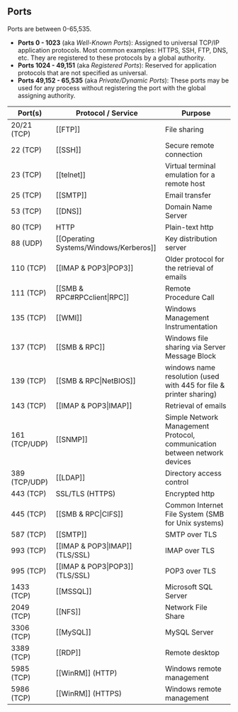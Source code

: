 ## Ports
Ports are between 0-65,535.

- **Ports 0 - 1023** (aka *Well-Known Ports*): Assigned to universal TCP/IP application protocols. Most common examples: HTTPS, SSH, FTP, DNS, etc. They are registered to these protocols by a global authority.
- **Ports 1024 - 49,151** (aka *Registered Ports*): Reserved for application protocols that are not specified as universal.
- **Ports 49,152 - 65,535** (aka *Private/Dynamic Ports*): These ports may be used for any process without registering the port with the global assigning authority.

| Port(s)       | Protocol / Service              | Purpose                                                                   |
| ------------- | ------------------------------- | ------------------------------------------------------------------------- |
| 20/21 (TCP)   | [[FTP]]                         | File sharing                                                              |
| 22 (TCP)      | [[SSH]]                         | Secure remote connection                                                  |
| 23 (TCP)      | [[telnet]]                      | Virtual terminal emulation for a remote host                              |
| 25 (TCP)      | [[SMTP]]                        | Email transfer                                                            |
| 53 (TCP)      | [[DNS]]                         | Domain Name Server                                                        |
| 80 (TCP)      | HTTP                            | Plain-text http                                                           |
| 88 (UDP)      | [[Operating Systems/Windows/Kerberos]]                    | Key distribution server                                                   |
| 110 (TCP)     | [[IMAP & POP3\|POP3]]           | Older protocol for the retrieval of emails                                |
| 111 (TCP)     | [[SMB & RPC#RPCclient\|RPC]]          | Remote Procedure Call                                                     |
| 135 (TCP)     | [[WMI]]                         | Windows Management Instrumentation                                        |
| 137 (TCP)     | [[SMB & RPC]]                         | Windows file sharing via Server Message Block                             |
| 139 (TCP)     | [[SMB & RPC\|NetBIOS]]                | windows name resolution (used with 445 for file & printer sharing)        |
| 143 (TCP)     | [[IMAP & POP3\|IMAP]]           | Retrieval of emails                                                       |
| 161 (TCP/UDP) | [[SNMP]]                        | Simple Network Management Protocol, communication between network devices |
| 389 (TCP/UDP) | [[LDAP]]                        | Directory access control                                                  |
| 443 (TCP)     | SSL/TLS (HTTPS)                 | Encrypted http                                                            |
| 445 (TCP)     | [[SMB & RPC\|CIFS]]                   | Common Internet File System (SMB for Unix systems)                        |
| 587 (TCP)     | [[SMTP]]                        | SMTP over TLS                                                             |
| 993 (TCP)     | [[IMAP & POP3\|IMAP]] (TLS/SSL) | IMAP over TLS                                                             |
| 995 (TCP)     | [[IMAP & POP3\|POP3]] (TLS/SSL) | POP3 over TLS                                                             |
| 1433 (TCP)    | [[MSSQL]]                       | Microsoft SQL Server                                                      |
| 2049 (TCP)    | [[NFS]]                         | Network File Share                                                        |
| 3306 (TCP)    | [[MySQL]]                       | MySQL Server                                                              |
| 3389 (TCP)    | [[RDP]]                         | Remote desktop                                                            |
| 5985 (TCP)    | [[WinRM]] (HTTP)                | Windows remote management                                                 |
| 5986 (TCP)    | [[WinRM]] (HTTPS)               | Windows remote management                                                 |
